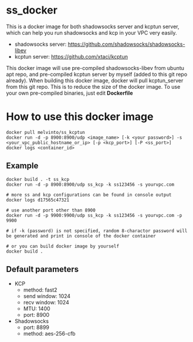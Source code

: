 # ss_docker
This is a docker image for both shadowsocks server and kcptun server, which can help you run shadowsocks and kcp in your VPC very easily.

* shadowsocks server: https://github.com/shadowsocks/shadowsocks-libev
* kcptun server: https://github.com/xtaci/kcptun

This docker image will use pre-compiled shadowsocks-libev from ubuntu apt repo, and pre-compiled kcptun server by myself (added to this git repo already). When building this docker image, docker will pull kcptun_server from this git repo. This is to reduce the size of the docker image. To use your own pre-compiled binaries, just edit **Dockerfile**

# How to use this docker image
````
docker pull melvinto/ss_kcptun
docker run -d -p 8900:8900/udp <image_name> [-k <your password>] -s <your_vpc_public_hostname_or_ip> [-p <kcp_port>] [-P <ss_port>]
docker logs <container_id>
````

## Example
````
docker build . -t ss_kcp
docker run -d -p 8900:8900/udp ss_kcp -k ss123456 -s yourvpc.com

# more ss and kcp configurations can be found in console output
docker logs d17565c47321

# use another port other than 8900
docker run -d -p 9900:9900/udp ss_kcp -k ss123456 -s yourvpc.com -p 9900

# if -k (password) is not specified, random 8-charactor password will be generated and print in console of the docker container

# or you can build docker image by yourself
docker build .
````

## Default parameters
* KCP
  * method: fast2
  * send window: 1024
  * recv window: 1024
  * MTU: 1400
  * port: 8900
* Shadowsocks
  * port: 8899
  * method: aes-256-cfb
